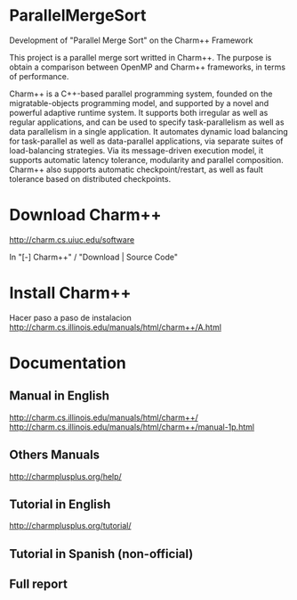# ParallelMergeSort
Development of "Parallel Merge Sort" on the Charm++ Framework

This project is a parallel merge sort writted in Charm++. The purpose is obtain a comparison between OpenMP and Charm++ frameworks, in terms of performance.

Charm++ is a C++-based parallel programming system, founded on the migratable-objects programming model, and supported by a novel and powerful adaptive runtime system. It supports both irregular as well as regular applications, and can be used to specify task-parallelism as well as data parallelism in a single application. It automates dynamic load balancing for task-parallel as well as data-parallel applications, via separate suites of load-balancing strategies. Via its message-driven execution model, it supports automatic latency tolerance, modularity and parallel composition. Charm++ also supports automatic checkpoint/restart, as well as fault tolerance based on distributed checkpoints.

# Download Charm++
http://charm.cs.uiuc.edu/software

In "[-] Charm++" / "Download | Source Code"

# Install Charm++
Hacer paso a paso de instalacion
http://charm.cs.illinois.edu/manuals/html/charm++/A.html

# Documentation

  ## Manual in English
  http://charm.cs.illinois.edu/manuals/html/charm++/
  http://charm.cs.illinois.edu/manuals/html/charm++/manual-1p.html

  ## Others Manuals
  http://charmplusplus.org/help/

  ## Tutorial in English
  http://charmplusplus.org/tutorial/

  ## Tutorial in Spanish (non-official)

  ## Full report
